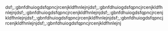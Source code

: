 dsf;,:gbnfdhuiogdsfqpncjrcenjkldfhnlejnjdsf;,:gbnfdhuiogdsfqpncjrcenjkldfhnlejnjdsf;,:gbnfdhuiogdsfqpncjrcenjkldfhnlejnjdsf;,:gbnfdhuiogdsfqpncjrcenjkldfhnlejnjdsf;,:gbnfdhuiogdsfqpncjrcenjkldfhnlejnjdsf;,:gbnfdhuiogdsfqpncjrcenjkldfhnlejnjdsf;,:gbnfdhuiogdsfqpncjrcenjkldfhnlejnj